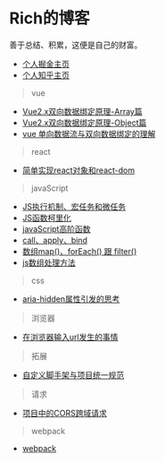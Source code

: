 # Rich的博客
善于总结、积累，这便是自己的财富。
- [个人掘金主页](https://juejin.im/user/5bea357ce51d4502df2351f9/posts)
- [个人知乎主页](https://www.zhihu.com/people/rofu-63/activities)

> vue
- [Vue2.x双向数据绑定原理-Array篇](https://juejin.im/post/5dc6b2fd6fb9a04a7a05da42)
- [Vue2.x双向数据绑定原理-Object篇](https://juejin.im/post/5dc03ef8f265da4cf406fc6d)
- [vue 单向数据流与双向数据绑定的理解](https://zhuanlan.zhihu.com/p/78037277)

> react
- [简单实现react对象和react-dom](https://github.com/LiangRongfu/Blog/blob/master/react/%E7%AE%80%E5%8D%95%E5%AE%9E%E7%8E%B0react%E5%AF%B9%E8%B1%A1%E5%92%8Creact-dom.md)

> javaScript
- [JS执行机制、宏任务和微任务](https://github.com/LiangRongfu/Blog/issues/1)
- [JS函数柯里化](https://zhuanlan.zhihu.com/p/79672381)
- [javaScript高阶函数](https://zhuanlan.zhihu.com/p/78513598)
- [call、apply、bind](https://zhuanlan.zhihu.com/p/75537555)
- [数组map()、forEach() 跟 filter()](https://zhuanlan.zhihu.com/p/75879158)
- [js数组处理方法](https://zhuanlan.zhihu.com/p/76265531)

> css
- [aria-hidden属性引发的思考](https://zhuanlan.zhihu.com/p/75211551)


> 浏览器
- [在浏览器输入url发生的事情](https://zhuanlan.zhihu.com/p/74881414)

> 拓展
- [自定义脚手架与项目统一规范](https://github.com/LiangRongfu/Blog/issues/2)

>请求
- [项目中的CORS跨域请求](https://github.com/LiangRongfu/Blog/issues/3)

>webpack
- [webpack](https://github.com/LiangRongfu/Blog/tree/master/webpack)
